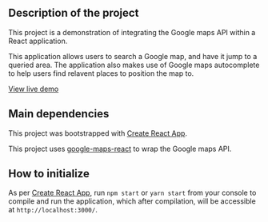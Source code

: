 ## Description of the project

This project is a demonstration of integrating the Google maps API within a React application.

This application allows users to search a Google map, and have it jump to a queried area. The application also makes use of Google maps autocomplete to help users find relavent places to position the map to.

[View live demo](https://suspicious-borg-36a5b5.netlify.com/)

## Main dependencies

This project was bootstrapped with [Create React App](https://github.com/facebookincubator/create-react-app).

This project uses [google-maps-react](https://github.com/fullstackreact/google-maps-react) to wrap the Google maps API.

## How to initialize

As per [Create React App](https://github.com/facebookincubator/create-react-app), run `npm start` or `yarn start` from your console to compile and run the application, which after compilation, will be accessible at `http://localhost:3000/`.
